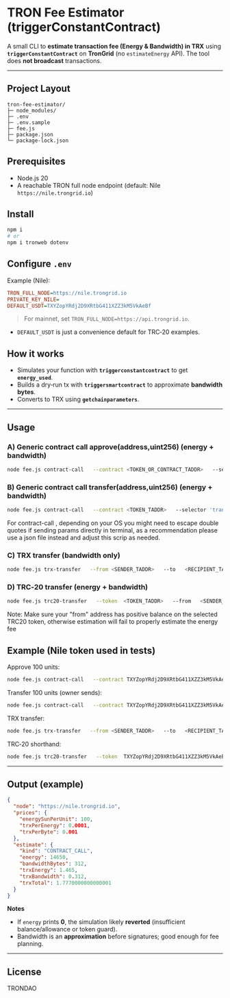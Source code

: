# TRON Fee Estimator (triggerConstantContract)

A small CLI to **estimate transaction fee (Energy & Bandwidth) in TRX** using **`triggerConstantContract`** on **TronGrid** (no `estimateEnergy` API). The tool does **not broadcast** transactions.

---

## Project Layout

```
tron-fee-estimator/
├─ node_modules/
├─ .env
├─ .env.sample
├─ fee.js
├─ package.json
└─ package-lock.json
```

## Prerequisites

- Node.js 20
- A reachable TRON full node endpoint (default: Nile `https://nile.trongrid.io`)

## Install

```bash
npm i
# or
npm i tronweb dotenv
```

## Configure `.env`

Example (Nile):

```ini
TRON_FULL_NODE=https://nile.trongrid.io
PRIVATE_KEY_NILE=
DEFAULT_USDT=TXYZopYRdj2D9XRtbG411XZZ3kM5VkAeBf
```

> For mainnet, set `TRON_FULL_NODE=https://api.trongrid.io`.

- `DEFAULT_USDT` is just a convenience default for TRC‑20 examples.

## How it works

- Simulates your function with **`triggerconstantcontract`** to get **`energy_used`**.
- Builds a dry‑run tx with **`triggersmartcontract`** to approximate **bandwidth bytes**.
- Converts to TRX using **`getchainparameters`**.

---

## Usage

### A) Generic contract call approve(address,uint256) (energy + bandwidth)

```bash
node fee.js contract-call   --contract <TOKEN_OR_CONTRACT_TADDR>   --selector 'approve(address,uint256)'   --params   '[{"type":"address","value":"<SPENDER_TADDR>"},{"type":"uint256","value":"<RAW_UNITS>"}]'   --from     <CALLER_TADDR>   --callValue 0
```

### B) Generic contract call transfer(address,uint256) (energy + bandwidth)

```bash
node fee.js contract-call   --contract <TOKEN_TADDR>   --selector 'transfer(address,uint256)'   --params   '[{"type":"address","value":"<RECIPIENT_TADDR>"},{"type":"uint256","value":"<RAW_UNITS>"}]'   --from     <OWNER_TADDR>   --callValue 0
```

For contract-call , depending on your OS you might need to escape double quotes if sending params directly in terminal, as a recommendation please use a json file instead and adjust this scrip as needed.

### C) TRX transfer (bandwidth only)

```bash
node fee.js trx-transfer   --from <SENDER_TADDR>   --to   <RECIPIENT_TADDR>   --amount-trx 1.5
```

### D) TRC‑20 transfer (energy + bandwidth)

```bash
node fee.js trc20-transfer   --token  <TOKEN_TADDR>   --from   <SENDER_TADDR>   --to     <RECIPIENT_TADDR>   --amount <RAW_UNITS>
```

Note: Make sure your "from" address has positive balance on the selected TRC20 token, otherwise estimation will fail to properly estimate the energy fee



## Example (Nile token used in tests)

Approve 100 units:

```bash
node fee.js contract-call   --contract TXYZopYRdj2D9XRtbG411XZZ3kM5VkAeBf   --selector 'approve(address,uint256)'   --params   '[{"type":"address","value":"<SPENDER_TADDR>"},{"type":"uint256","value":"100"}]'   --from     <OWNER_TADDR>   --callValue 0
```

Transfer 100 units (owner sends):

```bash
node fee.js contract-call   --contract TXYZopYRdj2D9XRtbG411XZZ3kM5VkAeBf   --selector 'transfer(address,uint256)'   --params   '[{"type":"address","value":"<RECIPIENT_TADDR>"},{"type":"uint256","value":"100"}]'   --from     <OWNER_TADDR>   --callValue 0
```

TRX transfer:

```bash
node fee.js trx-transfer   --from <SENDER_TADDR>   --to   <RECIPIENT_TADDR>   --amount-trx 1.5
```

TRC‑20 shorthand:

```bash
node fee.js trc20-transfer   --token  TXYZopYRdj2D9XRtbG411XZZ3kM5VkAeBf   --from   <SENDER_TADDR>   --to     <RECIPIENT_TADDR>   --amount 100
```

---

## Output (example)

```json
{
  "node": "https://nile.trongrid.io",
  "prices": {
    "energySunPerUnit": 100,
    "trxPerEnergy": 0.0001,
    "trxPerByte": 0.001
  },
  "estimate": {
    "kind": "CONTRACT_CALL",
    "energy": 14650,
    "bandwidthBytes": 312,
    "trxEnergy": 1.465,
    "trxBandwidth": 0.312,
    "trxTotal": 1.7770000000000001
  }
}
```

**Notes**

- If `energy` prints **0**, the simulation likely **reverted** (insufficient balance/allowance or token guard).
- Bandwidth is an **approximation** before signatures; good enough for fee planning.

---

## License

TRONDAO
